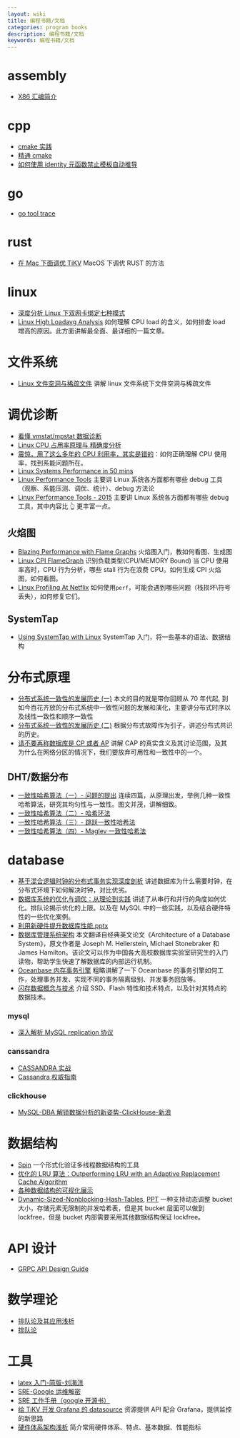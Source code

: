 ```yaml
---
layout: wiki
title: 编程书籍/文档
categories: program books
description: 编程书籍/文档
keywords: 编程书籍/文档
---
```


# assembly

- [X86 汇编简介](/images/posts/tools/CS356Unit4_x86_ISA.pdf)

# cpp

- [cmake 实践](/images/posts/cplusplus/CMake-Practice.pdf)
- [精通 cmake](/images/posts/cplusplus/mastering-cmake.pdf)
- [如何使用 identity 元函数禁止模板自动推导](/images/posts/cplusplus/the-identity-metafunction.pdf)

# go

- [go tool trace](/images/posts/go/Rhys-Hiltner-go-tool-trace-GopherCon-2017.pdf)

# rust

- [在 Mac 下面调优 TiKV](https://www.jianshu.com/p/a80010878def) MacOS 下调优 RUST 的方法

# linux

- [深度分析 Linux 下双网卡绑定七种模式](/images/posts/linux/深度分析Linux下双网卡绑定七种模式.pdf)
- [Linux High Loadavg Analysis](http://oliveryang.net/2017/12/linux-high-loadavg-analysis-1/) 如何理解 CPU load 的含义，如何排查 load 增高的原因。此方面讲解最全面、最详细的一篇文章。

# 文件系统

- [Linux 文件空洞与稀疏文件](/images/posts/filesystem/Linux_File_Hole_And_Sparse_Files.pdf) 讲解 linux 文件系统下文件空洞与稀疏文件

# 调优诊断

- [看懂 vmstat/mpstat 数据诊断](/images/posts/filesystem/Extreme-Linux-Performance-Monitoring-and-Tuning.pdf)
- [Linux CPU 占用率原理与 精确度分析](/images/posts/linux/Linux_CPU_Usage_Analysis.pdf)
- [震惊，用了这么多年的 CPU 利用率，其实是错的](https://mp.weixin.qq.com/s/KaDJ1EF5Y-ndjRv2iUO3cA)：如何正确理解 CPU 使用率，找到系能问题所在。
- [Linux Systems Performance in 50 mins](/images/posts/linux/Percona2016_LinuxSystemsPerf.pdf)
- [Linux Performance Tools](/images/posts/debug/Linux.Performance.Tools.Oct.2014.pdf) 主要讲 Linux 系统各方面都有哪些 debug 工具（观察、系能压测、调优、统计）、debug 方法论
- [Linux Performance Tools - 2015](/images/posts/debug/velocity2015linuxperftools-150527215912-lva1-app6891.pdf) 主要讲 Linux 系统各方面都有哪些 debug 工具，其中内容比 👆 更丰富一点。

## 火焰图

- [Blazing Performance with Flame Graphs](/images/posts/debug/LISA13_Flame_Graphs.pdf) 火焰图入门，教如何看图、生成图
- [Linux CPI FlameGraph](http://oliveryang.net/2018/03/linux-CPI-flamegraph/) 识别负载类型(CPU/MEMORY Bound) 当 CPU 使用率高时，CPU 行为分析，哪些 stall 行为在浪费 CPU。如何生成 CPI 火焰图，如何看图。
- [Linux Profiling At Netflix](/images/posts/debug/Linux.Profiling.at.Netflix.Feb.2015.pdf) 如何使用`perf`，可能会遇到哪些问题（栈损坏\符号丢失），如何修复它们。

## SystemTap

- [Using SystemTap with Linux](/images/posts/systemtap/Using-SystemTap-with-Linux.pdf) SystemTap 入门，将一些基本的语法、数据结构

# 分布式原理

- [分布式系统一致性的发展历史 (一)](https://danielw.cn/history-of-distributed-systems-1) 本文的目的就是带你回顾从 70 年代起, 到如今百花齐放的分布式系统中一致性问题的发展和演化，主要讲分布式时序以及线性一致性和顺序一致性
- [分布式系统一致性的发展历史 (二)](https://danielw.cn/history-of-distributed-systems-2) 根据分布式故障作为引子，讲述分布式共识的历史。
- [请不要再称数据库是 CP 或者 AP](https://blog.the-pans.com/cap/) 讲解 CAP 的真实含义及其讨论范围，及其为什么在网络分区的情况下，我们要放弃可用性和一致性中的一个。

## DHT/数据分布

- [一致性哈希算法（一）- 问题的提出](https://writings.sh/post/consistent-hashing-algorithms-part-1-the-problem-and-the-concept) 连续四篇，从原理出发，举例几种一致性哈希算法，研究其均匀性与一致性。图文并茂，讲解细致。
- [一致性哈希算法（二）- 哈希环法](https://writings.sh/post/consistent-hashing-algorithms-part-2-consistent-hash-ring)
- [一致性哈希算法（三）- 跳跃一致性哈希法](https://writings.sh/post/consistent-hashing-algorithms-part-3-jump-consistent-hash)
- [一致性哈希算法（四）- Maglev 一致性哈希法](https://writings.sh/post/consistent-hashing-algorithms-part-4-maglev-consistent-hash)

# database

- [基于混合逻辑时钟的分布式事务实现深度剖析](/images/posts/database/基于HLC的分布式事务实现深度剖析.pdf) 讲述数据库为什么需要时钟，在分布式环境下如何解决时钟，对比优劣。
- [数据库系统的优化与调优：从理论到实践](/images/posts/database/数据库系统的优化与调优：从理论到实践.pdf) 讲述了从串行和并行的角度如何优化。排队论揭示优化的上限。以及在 MySQL 中的一些实践，以及结合硬件特性的一些优化案例。
- [利用新硬件提升数据库性能.pptx](/images/posts/database/利用新硬件提升数据库性能.pptx)
- [数据库管理系统架构](/images/posts/database/Architecture-of-a-Database-System.pdf) 本文翻译自经典英文论文《Architecture of a Database System》，原文作者是 Joseph M. Hellerstein, Michael Stonebraker 和 James Hamilton。该论文可以作为中国各大高校数据库实验室研究生的入门读物，帮助学生快速了解数据库的内部运行机制。
- [Oceanbase 内存事务引擎](/images/posts/database/OceanBase-memory-transaction-engine.pdf) 粗略讲解了一下 Oceanbase 的事务引擎如何工作，处理事务并发、实现不同的事务隔离级别、并发事务回放等。
- [闪存数据概念与技术](/images/posts/database/flash_database_book.pdf) 介绍 SSD、Flash 特性和技术特点，以及针对其特点的数据技术。

### mysql

- [深入解析 MySQL replication 协议](https://www.jianshu.com/p/5e6b33d8945f)

### canssandra

- [CASSANDRA 实战](/images/posts/database/canssandra/CASSANDRA实战[白色].pdf)
- [Cassandra 权威指南](/images/posts/database/canssandra/Cassandra权威指南.pdf)

### clickhouse

- [MySQL-DBA 解锁数据分析的新姿势-ClickHouse-新浪](/images/posts/database/clickhouse/MySQL-DBA解锁数据分析的新姿势-ClickHouse-新浪.pdf)

# 数据结构

- [Spin](http://spinroot.com/) 一个形式化验证多线程数据结构的工具
- [优化的 LRU 算法：Outperforming LRU with an Adaptive Replacement Cache Algorithm](/images/posts/datastructure/ARC.pdf)
- [各种数据结构的可视化展示](https://www.cs.usfca.edu/~galles/visualization/Algorithms.html)
- [Dynamic-Sized-Nonblocking-Hash-Tables](/images/posts/datastructure/Dynamic-Sized-Nonblocking-Hash-Tables.pdf), [PPT](/images/posts/datastructure/Dynamic-Sized_Nonblocking_Hash_Tables.pptx) 一种支持动态调整 bucket 大小，存储元素无限制的并发哈希表，但是其 bucket 层面可以做到 lockfree，但是 bucket 内部需要采用其他数据结构保证 lockfree。

# API 设计

- [GRPC API Design Guide](https://cloud.google.com/apis/design/)

# 数学理论

- [排队论及其应用浅析](/images/posts/math/排队论及其应用浅析.pdf)
- [排队论](http://netedu.xauat.edu.cn/jpkc/netedu/jpkc/ycx/kcjy/kejian/pdf/09.pdf)

# 工具

- [latex 入门-简版-刘海洋](/images/wiki/latex入门-简版-刘海洋.pdf)
- [SRE-Google 运维解密](/images/blog/SRE-Google.pdf)
- [SRE 工作手册（google 开源书）](/images/posts/com/the-site-reliability-workbook-next18.pdf)
- [给 TiKV 开发 Grafana 的 datasource](https://www.jianshu.com/p/057fe9e57274) 资源提供 API 配合 Grafana，提供监控的新思路
- [硬件体系架构浅析](/images/posts/tools/硬件体系架构浅析.pdf) 简介常用硬件体系、特点、基本数据、性能指标
